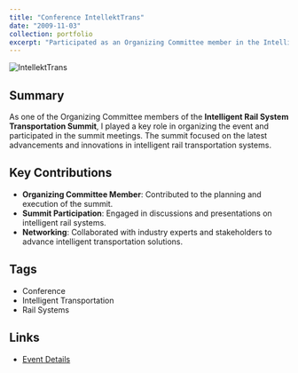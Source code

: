 ```yaml
---
title: "Conference IntellektTrans"
date: "2009-11-03"
collection: portfolio
excerpt: "Participated as an Organizing Committee member in the Intelligent Rail System Transportation Summit, contributing to the event's organization and discussions on intelligent rail transportation systems.<br/><img src='/images/portfolio/intellect_trans.png' width='300'>""
---
```


![IntellektTrans](../../images/portfolio/intellect_trans.png)

## Summary
As one of the Organizing Committee members of the **Intelligent Rail System Transportation Summit**, I played a key role in organizing the event and participated in the summit meetings. The summit focused on the latest advancements and innovations in intelligent rail transportation systems.

## Key Contributions
- **Organizing Committee Member**: Contributed to the planning and execution of the summit.
- **Summit Participation**: Engaged in discussions and presentations on intelligent rail systems.
- **Networking**: Collaborated with industry experts and stakeholders to advance intelligent transportation solutions.

## Tags
- Conference
- Intelligent Transportation
- Rail Systems

## Links
- [Event Details](https://example.com/event-details) <!-- Replace with the actual link if available -->
